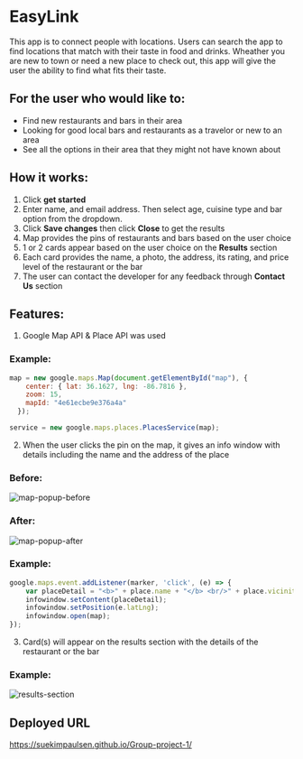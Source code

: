 # EasyLink

This app is to connect people with locations. Users can search the app to find locations that match with their taste in food and drinks. Wheather you are new to town or need a new place to check out, this app will give the user the ability to find what fits their taste.


## For the user who would like to:
- Find new restaurants and bars in their area
- Looking for good local bars and restaurants as a travelor or new to an area
- See all the options in their area that they might not have known about


## How it works:
1. Click **get started**
2. Enter name, and email address. Then select age, cuisine type and bar option from the dropdown.
3. Click **Save changes** then click **Close** to get the results
4. Map provides the pins of restaurants and bars based on the user choice
5. 1 or 2 cards appear based on the user choice on the **Results** section
6. Each card provides the name, a photo, the address, its rating, and price level of the restaurant or the bar
7. The user can contact the developer for any feedback through **Contact Us** section


## Features:
1. Google Map API & Place API was used
### Example:
```javascript
map = new google.maps.Map(document.getElementById("map"), {
    center: { lat: 36.1627, lng: -86.7816 },
    zoom: 15,
	mapId: "4e61ecbe9e376a4a"
  });
```
```javascript
service = new google.maps.places.PlacesService(map);
```

2.  When the user clicks the pin on the map, it gives an info window with details including the name and the address of the place

### Before:
![map-popup-before](./assets/screenshots/map-popup-before.png)

### After:
![map-popup-after](./assets/screenshots/map-popup-after.png)

### Example:
```javascript
google.maps.event.addListener(marker, 'click', (e) => {
    var placeDetail = "<b>" + place.name + "</b> <br/>" + place.vicinity;
    infowindow.setContent(placeDetail);
    infowindow.setPosition(e.latLng);
    infowindow.open(map);
});
```


3. Card(s) will appear on the results section with the details of the restaurant or the bar
### Example:
![results-section](./assets/screenshots/results-section.png)


## Deployed URL
https://suekimpaulsen.github.io/Group-project-1/
